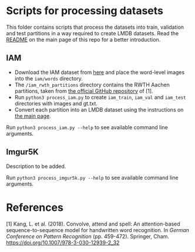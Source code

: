 
# Scripts for processing datasets

This folder contains scripts that process the datasets into train, validation and test partitions in a way required to create LMDB datasets. Read the [README](https://github.com/dmitrijsk/AttentionHTR) on the main page of this repo for a better introduction.

## IAM 

* Download the IAM dataset from [here](https://fki.tic.heia-fr.ch/databases/iam-handwriting-database) and place the word-level images into the `iam/words` directory. 
* The `/iam_rwth_partitions` directory contains the RWTH Aachen partitions, taken from [the official GitHub repository](https://github.com/omni-us/research-seq2seq-HTR) of [1].
* Run `python3 process_iam.py` to create `iam_train`, `iam_val` and `iam_test` directories with images and gt.txt.
* Convert each partition into an LMDB dataset using the instructions on [the main page](https://github.com/dmitrijsk/AttentionHTR#lmdb-datasets).

Run `python3 process_iam.py --help` to see available command line arguments.

## Imgur5K

Description to be added.

Run `python3 process_imgur5k.py --help` to see available command line arguments.

# References

[1] Kang, L. et al. (2018). Convolve, attend and spell: An attention-based sequence-to-sequence model for handwritten word recognition. In *German Conference on Pattern Recognition* (pp. 459-472). Springer, Cham. https://doi.org/10.1007/978-3-030-12939-2_32

